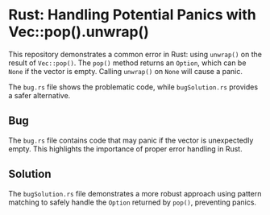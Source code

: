# Rust: Handling Potential Panics with Vec::pop().unwrap()

This repository demonstrates a common error in Rust: using `unwrap()` on the result of `Vec::pop()`.  The `pop()` method returns an `Option`, which can be `None` if the vector is empty.  Calling `unwrap()` on `None` will cause a panic.

The `bug.rs` file shows the problematic code, while `bugSolution.rs` provides a safer alternative.

## Bug
The `bug.rs` file contains code that may panic if the vector is unexpectedly empty.  This highlights the importance of proper error handling in Rust.

## Solution
The `bugSolution.rs` file demonstrates a more robust approach using pattern matching to safely handle the `Option` returned by `pop()`, preventing panics.
